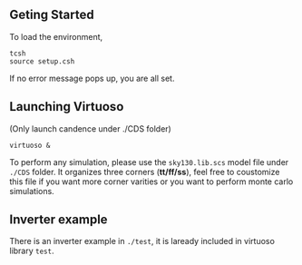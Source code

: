 ## Geting Started
To load the environment,
```
tcsh
source setup.csh
```
If no error message pops up, you are all set.

## Launching Virtuoso
(Only launch candence under ./CDS folder)
```
virtuoso &
```
To perform any simulation, please use the `sky130.lib.scs` model file under `./CDS` folder. It organizes three corners (**tt/ff/ss**), feel free to coustomize this file if you  want more corner varities or you want to perform monte carlo simulations.

## Inverter example

There is an inverter example in `./test`, it is laready included in virtuoso library `test`.




